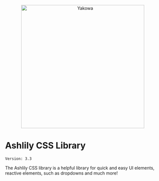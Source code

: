 <p align="center">
	<a href="https://jacobem.com" target="_blank">
		<img width="400px" src="https://jacobem.com/assets/media/JacobEM.png" alt="Yakowa">
	</a>
</p>

# Ashlily CSS Library

<code>Version: 3.3</code>

The Ashlily CSS library is a helpful library for quick and easy UI elements, reactive elements, such as dropdowns and much more!
